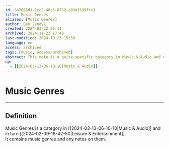 ```yaml
---
id: 8a7666d1-1cc2-48c5-8752-c03a3139fcc1
title: Music Genres
aliases: [Music Genres]
author: Ben Jendyk
created: 2024-03-22 20:11
archived: 2024-11-23 17:48
last-modified: 2024-10-23 15:38
language: en
access: archived
tags: [music, access/archived]
abstract: This note is a quite specific category in Music & Audio and contains music genres and any note on them.
up:
  - [[2024-03-13-06-10-10|Music & Audio]]
---
```


# Music Genres

--- 

## Definition

Music Genres is a category in [[2024-03-13-06-10-10|Music & Audio]] and in turn [[2024-02-09-18-42-50|Leisure & Entertainment]].  
It contains music genres and any notes on them.
